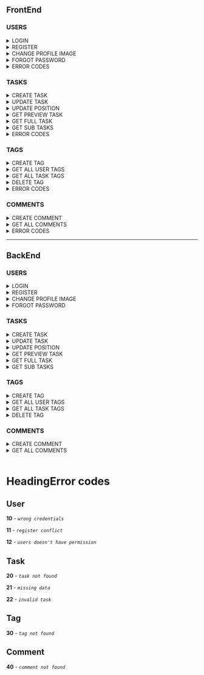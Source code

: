## FrontEnd


### USERS
<details>
<summary>LOGIN</summary>

## Request

**Endpoint:** `POST` http://localhost:8086/todo/users/login

**Body:**

```json
{
	"username": "STRING",
	"password": "STRING"
}
```
</details>
<details>
<summary>REGISTER</summary>

## Request

**Endpoint:** `POST` http://localhost:8086/todo/users/register

**Body:**

```json
{
  "email": "string",
  "firstName": "string",
  "lastName": "string",
  "profileImage": "string",
  "username": "string",
  "password": "string"
}
```
</details>
<details>
<summary>CHANGE PROFILE IMAGE</summary>

## Request

**Endpoint:** `PATCH` http://localhost:8086/todo/users/{userId}/profile_image

**Body:**

```json
{
    "profileImage": "string"
}
```
</details>
<details>
<summary>FORGOT PASSWORD</summary>

## Request

**Endpoint:** `PATCH` http://localhost:8086/todo/users/forgot_password

**Body:**

```json
{
    "newPassword": "string"
}
```
</details>

<details>
<summary>ERROR CODES</summary>

<h3>401</h3>

```
{
        "message": "Wrong credentials",
        "type": "....",
        "code": 10,
        "timestemp": date
}
```

<h3>403</h3>

```
{
        "message": "User don't have permission",
        "type": "....",
        "code": 12,
        "timestemp": date
}
```

<h3>409</h3>

```
{
        "message": "Register conflict",
        "type": "....",
        "code": 11,
        "timestemp": date
}
```
</details>



### TASKS
<details>
<summary>CREATE TASK</summary>

## Request

**Endpoint:** `POST` http://localhost:8086/todo/tasks

**Body:**

```json
{
  "title": "string",
  "description": "string",
  "date": "31-03-2023",
  "userId": 0,
  "parentId": 0,
  "position": 0
}
```
</details>
<details>
<summary>UPDATE TASK</summary>

## Request

**Endpoint:** `PATCH` http://localhost:8086/todo/tasks/v1

**Body:**

```json
{
    "taskId": "Integer",
    "title": "String",
    "description": "String",
    "isDone": "Boolean",
    "date": "String",
    "isFavorite": "Boolean",
    "disabled": "Boolean"
}
```
</details>
<details>
<summary>UPDATE POSITION</summary>

## Request

**Endpoint:** `PATCH` http://localhost:8086/todo/tasks/v1/change-position

**Body:**

```json
[{
    "taskId": "Integer",
    "position": "Integer",
    "parentId": "Integer"
},
{
    "taskId": "Integer",
    "position": "Integer",
    "parentId": "Integer"
}]
```
</details>
<details>
<summary>GET PREVIEW TASK</summary>

## Request

**Endpoint:** `GET` http://localhost:8086/todo/tasks/preview/{userId}

**Body:**

```json
{

}
```
</details>
<details>
<summary>GET FULL TASK</summary>

## Request

**Endpoint:** `GET` http://localhost:8086/todo/tasks/v1/{taskId}/{userId}

**Body:**

```json
{

}
```
</details>
<details>
<summary>GET SUB TASKS</summary>

## Request

**Endpoint:** `GET` http://localhost:8086/todo/tasks/v1/{parentId}

**Body:**

```json
{

}
```
</details>

<details>
<summary>ERROR CODES</summary>

<h3>400</h3>

```
{
        "message": "Missing data o creation task",
        "type": "....",
        "code": 21,
        "timestemp": date
}
```

<h3>400</h3>

```
{
        "message": "Invalid task",
        "type": "....",
        "code": 22,
        "timestemp": date
}
```

<h3>404</h3>

```
{
        "message": "Task not found",
        "type": "....",
        "code": 20,
        "timestemp": date
}
```
</details>

### TAGS
<details>
<summary>CREATE TAG</summary>

## Request

**Endpoint:** `POST` http://localhost:8086/todo/tags/v1

**Body:**

```json
{
    "name": "String",
    "color": "String",
    "userId": "Integer",
    "taskId": "Integer"
}
```
</details>
<details>
<summary>GET ALL USER TAGS</summary>

## Request

**Endpoint:** `GET` http://localhost:8086/todo/tags/v1/users/{userId}

**Body:**

```json
{
    
}
```
</details>
<details>
<summary>GET ALL TASK TAGS</summary>

## Request

**Endpoint:** `GET` http://localhost:8086/todo/tags/v1/task/{taskId}

**Body:**

```json
{
    
}
```
</details>
<details>
<summary>DELETE TAG</summary>

## Request

**Endpoint:** `DELETE` http://localhost:8086/todo/tags/{taskId}/{tagId}

**Body:**

```json
{
    
}
```
</details>

<details>
<summary>ERROR CODES</summary>

<h3>404</h3>

```
{
        "message": "Tag not found",
        "type": "....",
        "code": 30,
        "timestemp": date
}
```
</details>


### COMMENTS
<details>
<summary>CREATE COMMENT</summary>

## Request

**Endpoint:** `POST` http://localhost:8086/todo/comments/v1

**Body:**

```json
{
    "description": "String",
    "taskId": "Integer"
}
```
</details>
<details>
<summary>GET ALL COMMENTS</summary>

## Request

**Endpoint:** `GET` http://localhost:8086/todo/comments/v1/{taskId}

**Body:**

```json
{
    
}
```
</details>

<details>
<summary>ERROR CODES</summary>

<h3>404</h3>

```
{
        "message": "Comment not found",
        "type": "....",
        "code": 30,
        "timestemp": date
}
```
</details>

--------

## BackEnd


### USERS
<details>
<summary>LOGIN</summary>

## Request

**Endpoint:** `POST` http://localhost:8086/todo/users/login

**Body:**

```json
{
  "userId": "Integer",
  "firstName": "string",
  "lastName": "string",
  "username": "string",
  "email": "string",
  "groupsURL": "string",
  "tasksPreviewsURL": "string"
}
```
</details>
<details>
<summary>REGISTER</summary>

## Request

**Endpoint:** `POST` http://localhost:8086/todo/users/register

**Body:**

```json
{
  "userId": 0,
  "firstName": "string",
  "lastName": "string",
  "profileImage": "string",
  "username": "string",
  "email": "string",
  "groupsURL": "string",
  "tasksPreviewsURL": "string"
}
```
</details>
<details>
<summary>CHANGE PROFILE IMAGE</summary>

## Request

**Endpoint:** `PATCH` http://localhost:8086/todo/users/{userId}/profile_image

**Body:**

```json
{
    "profileImage": "String"
}
```
</details>
<details>
<summary>FORGOT PASSWORD</summary>

## Request

**Endpoint:** `PATCH` http://localhost:8086/todo/users/forgot_password

**Body:**

```json
{
    
}
```
</details>



### TASKS
<details>
<summary>CREATE TASK</summary>

## Request

**Endpoint:** `POST` http://localhost:8086/todo/tasks/create-task

**Body:**

```json
{
  "taskId": "Integer",
  "parentId": "Integer",
  "position": "Integer",
  "title": "string",
  "date": "03-04-2023",
  "isDone": "Boolean",
  "isFavorite": "Boolean",
  "taskURL": "string",
  "tags": [
    {
      "tagId": "Integer",
      "name": "string",
      "color": "string"
    }
  ],
  "expired": "Boolean"
}
```
</details>
<details>
<summary>UPDATE TASK</summary>

## Request

**Endpoint:** `PATCH` http://localhost:8086/todo/tasks/v1

**Body:**

```json
{
    "taskId": "Integer",
    "title": "String",
    "description": "String",
    "isDone": "Boolean",
    "date": "String",
    "isFavorite": "Boolean",
    "disabled": "Boolean"
}
```
</details>
<details>
<summary>UPDATE POSITION</summary>

## Request

**Endpoint:** `PATCH` http://localhost:8086/todo/tasks/v1/change-position

**Body:**

```json
[{
    "taskId": "Integer",
    "position": "Integer",
    "parentId": "Integer"
},
{
    "taskId": "Integer",
    "position": "Integer",
    "parentId": "Integer"
}]
```
</details>
<details>
<summary>GET PREVIEW TASK</summary>

## Request

**Endpoint:** `GET` http://localhost:8086/todo/tasks/preview/{taskId}

**Body:**

```json
[
  {
    "taskId": "Integer",
    "parentId": "Integer",
    "position": "Integer",
    "title": "string",
    "date": "03-04-2023",
    "isDone": "Boolean",
    "isFavorite": "Boolean",
    "taskURL": "string",
    "tags": [
        {
        "tagId": "Integer",
        "name": "string",
        "color": "string"
        }
    ],
    "expired": "Boolean"
  }
]
```
</details>
<details>
<summary>GET FULL TASK</summary>

## Request

**Endpoint:** `GET` http://localhost:8086/todo/tasks/v1/{taskId}/{userId}

**Body:**

```json
{
  "taskId": "Integer",
  "title": "string",
  "description": "string",
  "isDone": "Boolean",
  "date": "03-04-2023",
  "expired": "Boolean",
  "isFavorite": "Boolean",
  "parentId": "Integer",
  "position": "Integer",
  "tags": [
    {
      "tagId": "Integer",
      "name": "string",
      "color": "string"
    }
  ],
  "commentsURL": "string"
}
```
</details>
<details>
<summary>GET SUB TASKS</summary>

## Request

**Endpoint:** `GET` http://localhost:8086/todo/tasks/v1/{parentId}

**Body:**

```json
[
  {
    "taskId": "Integer",
    "parentId": "Integer",
    "position": "Integer",
    "title": "string",
    "date": "03-04-2023",
    "isDone": "Boolean",
    "isFavorite": "Boolean",
    "taskURL": "string",
    "tags": [
        {
        "tagId": "Integer",
        "name": "string",
        "color": "string"
        }
    ],
    "expired": "Boolean"
  }
]
```
</details>



### TAGS
<details>
<summary>CREATE TAG</summary>

## Request

**Endpoint:** `POST` http://localhost:8086/todo/tags/v1

**Body:**

```json
{
    "tagId": "Integer",
    "name": "String",
    "color": "String"
}
```
</details>
<details>
<summary>GET ALL USER TAGS</summary>

## Request

**Endpoint:** `GET` http://localhost:8086/todo/tags/v1/users/{userId}

**Body:**

```json
[
  {
    "tagId": "Integer",
    "name": "string",
    "color": "string"
  }
]
```
</details>
<details>
<summary>GET ALL TASK TAGS</summary>

## Request

**Endpoint:** `GET` http://localhost:8086/todo/tags/v1/task/{taskId}

**Body:**

```json
[
  {
    "tagId": "Integer",
    "name": "string",
    "color": "string"
  }
]
```
</details>
<details>
<summary>DELETE TAG</summary>

## Request

**Endpoint:** `DELETE` http://localhost:8086/todo/tags/{taskId}/{tagId}

**Body:**

```json
{
    
}
```
</details>

### COMMENTS
<details>
<summary>CREATE COMMENT</summary>

## Request

**Endpoint:** `POST` http://localhost:8086/todo/comments/v1

**Body:**

```json
{
  "commentId": "Integer",
  "description": "string",
  "taskId": "Integer"
}
```
</details>
<details>
<summary>GET ALL COMMENTS</summary>

## Request

**Endpoint:** `GET` http://localhost:8086/todo/comments/{taskId}

**Body:**

```json
[
  {
    "commentId": "Integer",
    "description": "string",
    "taskId": "Integer"
  }
]
```
</details>
</br>

# HeadingError codes

## User

**10** - *`wrong credentials`*

**11** - *`register conflict`*

**12** - *`users doesn't have permission`*

## Task

**20** - *`task not found`*

**21** - *`missing data`*

**22** - *`invalid task`*

## Tag

**30** - *`tag not found`*

## Comment

**40** - *`comment not found`*